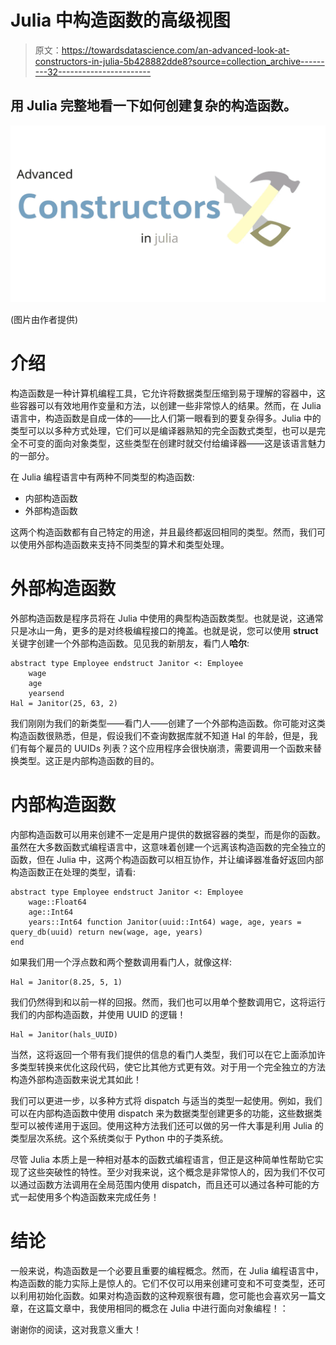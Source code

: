# Julia 中构造函数的高级视图

> 原文：<https://towardsdatascience.com/an-advanced-look-at-constructors-in-julia-5b428882dde8?source=collection_archive---------32----------------------->

## 用 Julia 完整地看一下如何创建复杂的构造函数。

![](img/506d85a5276fe8b9a7ca57d8ab0f86e9.png)

(图片由作者提供)

# 介绍

构造函数是一种计算机编程工具，它允许将数据类型压缩到易于理解的容器中，这些容器可以有效地用作变量和方法，以创建一些非常惊人的结果。然而，在 Julia 语言中，构造函数是自成一体的——比人们第一眼看到的要复杂得多。Julia 中的类型可以以多种方式处理，它们可以是编译器熟知的完全函数式类型，也可以是完全不可变的面向对象类型，这些类型在创建时就交付给编译器——这是该语言魅力的一部分。

在 Julia 编程语言中有两种不同类型的构造函数:

*   内部构造函数
*   外部构造函数

这两个构造函数都有自己特定的用途，并且最终都返回相同的类型。然而，我们可以使用外部构造函数来支持不同类型的算术和类型处理。

# 外部构造函数

外部构造函数是程序员将在 Julia 中使用的典型构造函数类型。也就是说，这通常只是冰山一角，更多的是对终极编程接口的掩盖。也就是说，您可以使用 **struct** 关键字创建一个外部构造函数。见见我的新朋友，看门人**哈尔**:

```
abstract type Employee endstruct Janitor <: Employee
    wage
    age
    yearsend
Hal = Janitor(25, 63, 2)
```

我们刚刚为我们的新类型——看门人——创建了一个外部构造函数。你可能对这类构造函数很熟悉，但是，假设我们不查询数据库就不知道 Hal 的年龄，但是，我们有每个雇员的 UUIDs 列表？这个应用程序会很快崩溃，需要调用一个函数来替换类型。这正是内部构造函数的目的。

# 内部构造函数

内部构造函数可以用来创建不一定是用户提供的数据容器的类型，而是你的函数。虽然在大多数函数式编程语言中，这意味着创建一个远离该构造函数的完全独立的函数，但在 Julia 中，这两个构造函数可以相互协作，并让编译器准备好返回内部构造函数正在处理的类型，请看:

```
abstract type Employee endstruct Janitor <: Employee
    wage::Float64
    age::Int64
    years::Int64 function Janitor(uuid::Int64) wage, age, years = query_db(uuid) return new(wage, age, years)
end
```

如果我们用一个浮点数和两个整数调用看门人，就像这样:

```
Hal = Janitor(8.25, 5, 1)
```

我们仍然得到和以前一样的回报。然而，我们也可以用单个整数调用它，这将运行我们的内部构造函数，并使用 UUID 的逻辑！

```
Hal = Janitor(hals_UUID)
```

当然，这将返回一个带有我们提供的信息的看门人类型，我们可以在它上面添加许多类型转换来优化这段代码，使它比其他方式更有效。对于用一个完全独立的方法构造外部构造函数来说尤其如此！

我们可以更进一步，以多种方式将 dispatch 与适当的类型一起使用。例如，我们可以在内部构造函数中使用 dispatch 来为数据类型创建更多的功能，这些数据类型可以被传递用于返回。使用这种方法我们还可以做的另一件大事是利用 Julia 的类型层次系统。这个系统类似于 Python 中的子类系统。

尽管 Julia 本质上是一种相对基本的函数式编程语言，但正是这种简单性帮助它实现了这些突破性的特性。至少对我来说，这个概念是非常惊人的，因为我们不仅可以通过函数方法调用在全局范围内使用 dispatch，而且还可以通过各种可能的方式一起使用多个构造函数来完成任务！

# 结论

一般来说，构造函数是一个必要且重要的编程概念。然而，在 Julia 编程语言中，构造函数的能力实际上是惊人的。它们不仅可以用来创建可变和不可变类型，还可以利用初始化函数。如果对构造函数的这种观察很有趣，您可能也会喜欢另一篇文章，在这篇文章中，我使用相同的概念在 Julia 中进行面向对象编程！：

</how-to-turn-julia-into-python-6ab13dafb84>  

谢谢你的阅读，这对我意义重大！